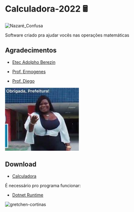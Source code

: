 # Calculadora-2022 🖩
 ![Nazaré_Confusa](https://cdn.dicionariopopular.com/imagens/melhores-memes-brasileiros-54s.jpg)
 
 Software criado pra ajudar vocês nas operações matemáticas


## Agradecimentos
- [Etec Adolpho Berezin](http://eteab.com.br/)

- [Prof. Ermogenes](https://github.com/ermogenes)
- [Prof. Diego](https://github.com/diegoneri)


 ![obrigado prefeitura](download.jpg)

## Download

- [Calculadora](dist/Projeto-Final-2022.zip)
 
 É necessário pro programa funcionar:
- [Dotnet Runtime](https://dotnet.microsoft.com/en-us/download)

![gretchen-cortinas](https://user-images.githubusercontent.com/98716137/175748543-3b443891-04c1-4708-8ce4-3b5b9dc1506f.gif)

